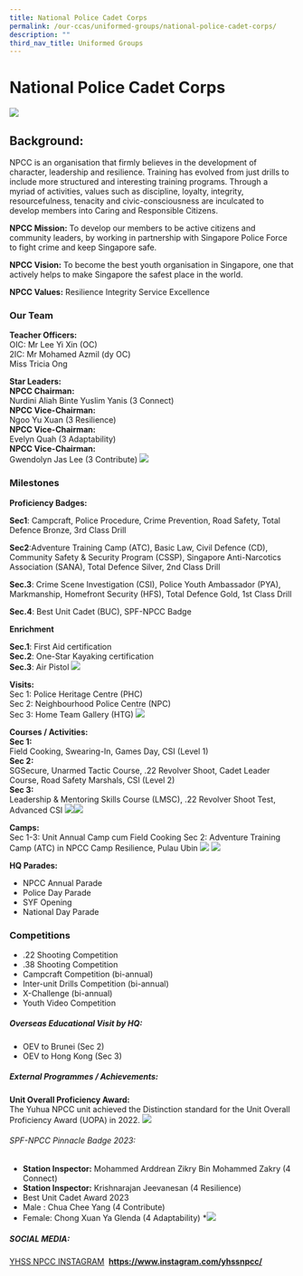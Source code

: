 ```yaml
---
title: National Police Cadet Corps
permalink: /our-ccas/uniformed-groups/national-police-cadet-corps/
description: ""
third_nav_title: Uniformed Groups
---
```

# **National Police Cadet Corps**

![](/images/yhssnpcc1.png)

Background:
----------
NPCC is an organisation that firmly believes in the development of character, leadership and resilience. Training has evolved from just drills to include more structured and interesting training programs. Through a myriad of activities, values such as discipline, loyalty, integrity, resourcefulness, tenacity and civic-consciousness are inculcated to develop members into Caring and Responsible Citizens.

**NPCC Mission:**&nbsp;To develop our members to be active citizens and community leaders, by working in partnership with Singapore Police Force to fight crime and keep Singapore safe.

**NPCC Vision:**&nbsp;To become the best youth organisation in Singapore, one that actively helps to make Singapore the safest place in the world.

**NPCC Values:**&nbsp;Resilience Integrity Service Excellence

### Our Team

**Teacher Officers:**  
OIC: Mr Lee Yi Xin (OC)
<br>2IC:  Mr Mohamed Azmil (dy OC)<br>         Miss Tricia Ong

**Star Leaders:**<br>
**NPCC Chairman:**
<br>Nurdini Aliah Binte Yuslim Yanis (3 Connect)  
**NPCC Vice-Chairman:**<br> Ngoo Yu Xuan (3 Resilience)  
**NPCC Vice-Chairman:**<br> Evelyn Quah (3 Adaptability)  
**NPCC Vice-Chairman:**<br> Gwendolyn Jas Lee (3 Contribute)
![](/images/yhssnpcc2.png)
### Milestones

**Proficiency Badges:**  

**Sec1**: Campcraft, Police Procedure, Crime Prevention, Road Safety, Total Defence Bronze, 3rd Class Drill

**Sec2**:Adventure Training Camp (ATC), Basic Law, Civil Defence (CD), Community Safety &amp; Security Program (CSSP), Singapore Anti-Narcotics Association (SANA), Total Defence Silver, 2nd Class Drill

**Sec.3**: Crime Scene Investigation (CSI), Police Youth Ambassador (PYA), Markmanship, Homefront Security (HFS), Total Defence Gold, 1st Class Drill
 
**Sec.4**: Best Unit Cadet (BUC), SPF-NPCC Badge

**Enrichment**

**Sec.1**: First Aid certification    
**Sec.2**: One-Star Kayaking certification   
**Sec.3**: Air Pistol
![](/images/yhssnpcc3.png)

**Visits:**<br>
Sec 1: Police Heritage Centre (PHC)  
Sec 2: Neighbourhood Police Centre (NPC)  
Sec 3: Home Team Gallery (HTG)
![](/images/yhssnpcc4.png)

**Courses / Activities:**<br>
**Sec 1:** <br>
Field Cooking, Swearing-In, Games Day, CSI (Level 1)  
**Sec 2:** <br>SGSecure, Unarmed Tactic Course, .22 Revolver Shoot, Cadet Leader Course, Road Safety Marshals, CSI (Level 2)  
**Sec 3:** <br>Leadership &amp; Mentoring Skills Course (LMSC), .22 Revolver Shoot Test, Advanced CSI
![](/images/yhssnpcc5.png)![](/images/yhssnpcc6.png)

**Camps:**<br>
Sec 1-3: Unit Annual Camp cum Field Cooking
Sec 2: Adventure Training Camp (ATC) in NPCC Camp Resilience, Pulau Ubin
![](/images/yhssnpcc7.png)
![](/images/yhssnpcc8.png)

**HQ Parades:**<br>
* NPCC Annual Parade
* Police Day Parade
* SYF Opening
* National Day Parade

### **Competitions**
* .22 Shooting Competition
* .38 Shooting Competition
* Campcraft Competition (bi-annual)
* Inter-unit Drills Competition (bi-annual)
* X-Challenge (bi-annual)
* Youth Video Competition

##### **Overseas Educational Visit by HQ:**
*   OEV to Brunei (Sec 2)    
*   OEV to Hong Kong (Sec 3)
##### **External Programmes / Achievements:**
**Unit Overall Proficiency Award:**<br>
The Yuhua NPCC unit achieved the Distinction standard for the Unit Overall Proficiency Award (UOPA) in 2022.
![](/images/yhssnpcc10.png)
###### SPF-NPCC Pinnacle Badge 2023:
* **Station Inspector:** Mohammed Arddrean Zikry Bin Mohammed Zakry (4 Connect)
* **Station Inspector:** Krishnarajan Jeevanesan (4 Resilience)
* Best Unit Cadet Award 2023
* Male : Chua Chee Yang (4 Contribute)
* Female: Chong Xuan Ya Glenda (4 Adaptability)
*![](/images/yhssnpcc11.png)
##### SOCIAL MEDIA:
[YHSS NPCC INSTAGRAM]( https://www.instagram.com/yhssnpcc/)
&nbsp;**https://www.instagram.com/yhssnpcc/**